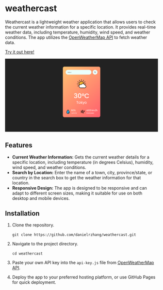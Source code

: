 # weathercast
Weathercast is a lightweight weather application that allows users to check the current weather information for a specific location. It provides real-time weather data, including temperature, humidity, wind speed, and weather conditions. The app utilizes the [OpenWeatherMap API](https://openweathermap.org/) to fetch weather data.

[Try it out here!](https://danielrzhang-weathercast.netlify.app/)

![](/readme-images/display.png)

## Features
* **Current Weather Information:** Gets the current weather details for a specific location, including temperature (in degrees Celsius), humidity, wind speed, and weather conditions.
* **Search by Location:** Enter the name of a town, city, province/state, or country in the search box to get the weather information for that location.
* **Responsive Design:** The app is designed to be responsive and can adapt to different screen sizes, making it suitable for use on both desktop and mobile devices.

## Installation
1. Clone the repository.

    `git clone https://github.com/danielrzhang/weathercast.git`
2. Navigate to the project directory.

    `cd weathercast`

3. Paste your own API key into the `api-key.js` file from [OpenWeatherMap API](https://openweathermap.org/).

4. Deploy the app to your preferred hosting platform, or use GitHub Pages for quick deployment.
